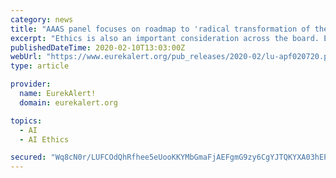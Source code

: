 ```yaml
---
category: news
title: "AAAS panel focuses on roadmap to 'radical transformation of the AI research enterprise'"
excerpt: "Ethics is also an important consideration across the board. Eighteen \"vignettes\" bring the envisioned future of AI to life, such as: - Vignette 1: Jane is a video game enthusiast and loves spicy food. She suffers from anxiety, has been under treatment for Type 1 diabetes since her early teens, and has a rare allergy to sesame seeds. Her health ..."
publishedDateTime: 2020-02-10T13:03:00Z
webUrl: "https://www.eurekalert.org/pub_releases/2020-02/lu-apf020720.php"
type: article

provider:
  name: EurekAlert!
  domain: eurekalert.org

topics:
  - AI
  - AI Ethics

secured: "Wq8cN0r/LUFCOdQhRfhee5eUooKKYMbGmaFjAEFgmG9zy6CgYJTQKYXA03hEPg7ofHjiOqiqdjllFYHJgr5lVcIuvXnuGM2YLjgL+DyEL5Cdw6VB50+q/PLYzXDoye0F755sUwkCrwD9AEkPWfv3Wui+FW4LSTqkefuwWEBO21cFxaL1OdyFCZZbVxJuf6qyA8T9WKDJkoq6vjh1RSOiDpN+Z73MKpV4CdbUm4Pi+30G93wTUsUs3+/IINwLzub7Ih2QGgmgaLC8cXDA4R8b0Je1FB3XuWzszqat16edZLRxhhQ72puUQgD+ElNH1QtP;KrHZka+wBvnBKhUxW0AlUQ=="
---
```


